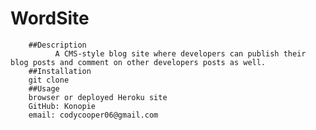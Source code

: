 # WordSite 

        ##Description 
              A CMS-style blog site where developers can publish their blog posts and comment on other developers posts as well. 
        ##Installation
        git clone
        ##Usage
        browser or deployed Heroku site
        GitHub: Konopie
        email: codycooper06@gmail.com
        
